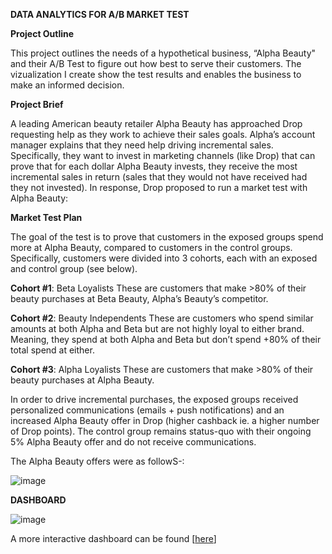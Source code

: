 **DATA ANALYTICS FOR A/B MARKET TEST**

**Project Outline**

This project outlines the needs of a hypothetical business, “Alpha Beauty" and their A/B Test to figure out how best to serve their customers. The vizualization I create show the test results and enables the business to make an informed decision.

**Project Brief**

A leading American beauty retailer Alpha Beauty has approached Drop requesting help as they work to achieve their sales goals. Alpha’s account manager explains that they need help driving incremental sales. Specifically, they want to invest in marketing channels (like Drop) that can prove that for each dollar Alpha Beauty invests, they receive the most incremental sales in return (sales that they would not have received had they not invested). In response, Drop proposed to run a market test with Alpha Beauty:

**Market Test Plan**

The goal of the test is to prove that customers in the exposed groups spend more at Alpha Beauty, compared to customers in the control groups. Specifically, customers were divided into 3 cohorts,
each with an exposed and control group (see below).

**Cohort #1**: Beta Loyalists These are customers that make >80% of their beauty purchases at Beta
Beauty, Alpha’s Beauty’s competitor.

**Cohort #2**: Beauty Independents These are customers who spend similar amounts at both Alpha
and Beta but are not highly loyal to either brand. Meaning, they spend at both Alpha and Beta but
don’t spend +80% of their total spend at either.

**Cohort #3**: Alpha Loyalists These are customers that make >80% of their beauty purchases at
Alpha Beauty.

In order to drive incremental purchases, the exposed groups received personalized communications (emails + push notifications) and an increased Alpha Beauty offer in Drop (higher cashback ie. a
higher number of Drop points). The control group remains status-quo with their ongoing 5% Alpha Beauty offer and do not receive communications.

The Alpha Beauty offers were as followS-:

![image](https://github.com/cezekwem/portfolio/assets/135195102/e20008d8-c16f-4e4f-a018-d8e0db3f52b7)

**DASHBOARD**

![image](https://github.com/cezekwem/portfolio/assets/135195102/a24852d1-cbc8-4861-8a54-1318560ecc37)

A more interactive dashboard can be found [[here](https://public.tableau.com/app/profile/chiugo/viz/MarketTestResults2ppt/Dashboard2)] 



